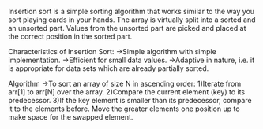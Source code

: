 Insertion sort is a simple sorting algorithm that works similar to the way you sort playing cards in your hands.
The array is virtually split into a sorted and an unsorted part.
Values from the unsorted part are picked and placed at the correct position in the sorted part.

Characteristics of Insertion Sort:
->Simple algorithm with simple implementation.
->Efficient for small data values.
->Adaptive in nature, i.e. it is appropriate for data sets which are already partially sorted.

Algorithm
->To sort an array of size N in ascending order: 
1)Iterate from arr[1] to arr[N] over the array. 
2)Compare the current element (key) to its predecessor. 
3)If the key element is smaller than its predecessor, compare it to the elements before. Move the greater elements one position up to make space for the swapped element.
